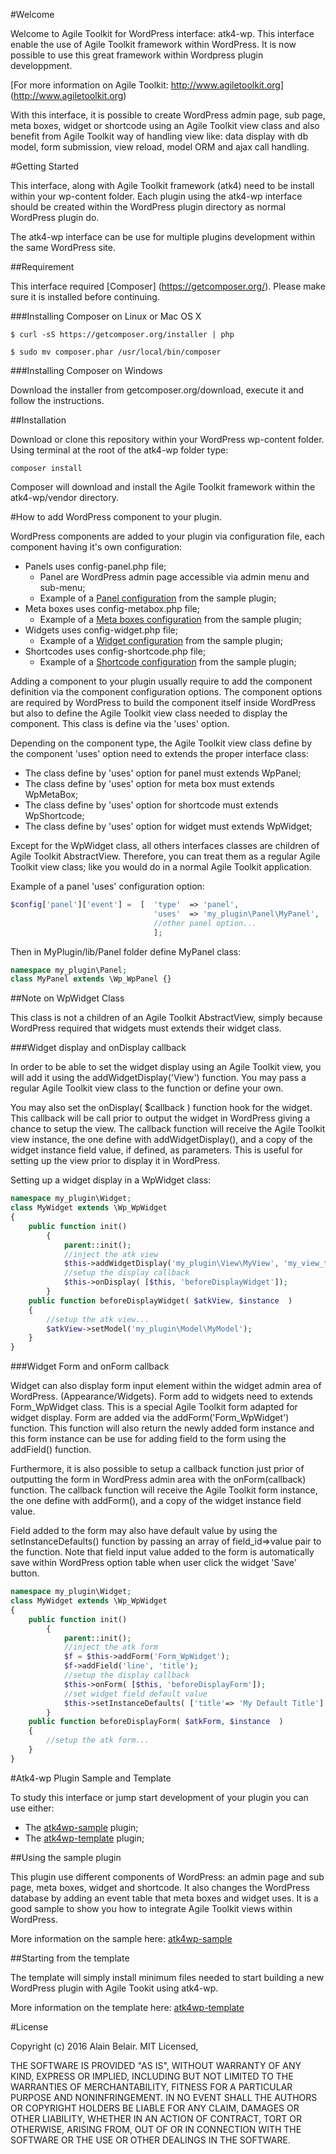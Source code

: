 #Welcome

Welcome to Agile Toolkit for WordPress interface: atk4-wp. 
This interface enable the use of Agile Toolkit framework within WordPress. 
It is now possible to use this great framework within Wordpress plugin developpment.

[For more information on Agile Toolkit: http://www.agiletoolkit.org] (http://www.agiletoolkit.org)

With this interface, it is possible to create WordPress admin page, sub page, meta boxes, widget or shortcode using an Agile Toolkit
view class and also benefit from Agile Toolkit way of handling view like: data display with db model, form submission, view reload, model ORM and ajax call handling.


#Getting Started

This interface, along with Agile Toolkit framework (atk4) need to be install within your wp-content folder. 
Each plugin using the atk4-wp interface should be created within the WordPress plugin directory as normal WordPress plugin do.

The atk4-wp interface can be use for multiple plugins development within the same WordPress site.

##Requirement

This interface required [Composer] (https://getcomposer.org/). Please make sure it is installed before continuing.

###Installing Composer on Linux or Mac OS X

```
$ curl -sS https://getcomposer.org/installer | php
```

```
$ sudo mv composer.phar /usr/local/bin/composer
```

###Installing Composer on Windows

Download the installer from getcomposer.org/download, execute it and follow the instructions.

##Installation

Download or clone this repository within your WordPress wp-content folder. Using terminal at the root of the atk4-wp folder type:

```
composer install
```

Composer will download and install the Agile Toolkit framework within the atk4-wp/vendor directory.


#How to add WordPress component to your plugin.

WordPress components are added to your plugin via configuration file, each component having it's own configuration:

* Panels uses config-panel.php file;
  * Panel are WordPress admin page accessible via admin menu and sub-menu;
  * Example of a [Panel configuration](https://github.com/ibelar/atk4wp-sample/blob/master/config-panel.php) from the sample plugin;
* Meta boxes uses config-metabox.php file;
  * Example of a [Meta boxes configuration](https://github.com/ibelar/atk4wp-sample/blob/master/config-metabox.php) from the sample plugin;
* Widgets uses config-widget.php file;
  * Example of a [Widget configuration](https://github.com/ibelar/atk4wp-sample/blob/master/config-widget.php) from the sample plugin;
* Shortcodes uses config-shortcode.php file;
  * Example of a [Shortcode configuration](https://github.com/ibelar/atk4wp-sample/blob/master/config-shortcode.php) from the sample plugin;

Adding a component to your plugin usually require to add the component definition via the component configuration options.
The component options are required by WordPress to build the component itself inside WordPress but also to define the Agile Toolkit view class needed to display the component. This class is define via the 'uses' option.

Depending on the component type, the Agile Toolkit view class define by the component 'uses' option need to extends the proper interface class:

* The class define by 'uses' option for panel must extends WpPanel;
* The class define by 'uses' option for meta box must extends WpMetaBox;
* The class define by 'uses' option for shortcode must extends WpShortcode;
* The class define by 'uses' option for widget must extends WpWidget;

Except for the WpWidget class, all others interfaces classes are children of Agile Toolkit AbstractView. 
Therefore, you can treat them as a regular Agile Toolkit view class; like you would do in a normal Agile Toolkit application.

Example of a panel 'uses' configuration option:

```php
$config['panel']['event'] =  [  'type'  => 'panel',
                                'uses'  => 'my_plugin\Panel\MyPanel',
                                //other panel option...
                                ];
```

Then in MyPlugin/lib/Panel folder define MyPanel class:

```php
namespace my_plugin\Panel;
class MyPanel extends \Wp_WpPanel {}
```
##Note on WpWidget Class

This class is not a children of an Agile Toolkit AbstractView, simply because WordPress required that widgets must extends their widget class. 

###Widget display and onDisplay callback

In order to be able to set the widget display using an Agile Toolkit view, you will add it using the addWidgetDisplay('View') function.
You may pass a regular Agile Toolkit view class to the function or define your own.

You may also set the onDisplay( $callback ) function hook for the widget. This callback will be call prior to output the widget in WordPress giving a chance to setup the view.
The callback function will receive the Agile Toolkit view instance, the one define with addWidgetDisplay(), and a copy of the widget instance field value, if defined, as parameters.
This is useful for setting up the view prior to display it in WordPress.

Setting up a widget display in a WpWidget class:

```php
namespace my_plugin\Widget;
class MyWidget extends \Wp_WpWidget
{
    public function init()
    	{
    		parent::init();
    		//inject the atk view
    		$this->addWidgetDisplay('my_plugin\View\MyView', 'my_view_title');
    		//setup the display callback
    		$this->onDisplay( [$this, 'beforeDisplayWidget']);
    	}
    public function beforeDisplayWidget( $atkView, $instance  )
	{
	    //setup the atk view...
		$atkView->setModel('my_plugin\Model\MyModel');
	}
}
```

###Widget Form and onForm callback

Widget can also display form input element within the widget admin area of WordPress. (Appearance/Widgets). Form add to widgets need to extends Form_WpWidget class.
This is a special Agile Toolkit form adapted for widget display. Form are added via the addForm('Form_WpWidget') function. This function will also return the newly added form instance and this form instance can be use for adding field to the form using the addField() function.

Furthermore, it is also possible to setup a callback function just prior of outputting the form in WordPress admin area with the onForm(callback) function. 
The callback function will receive the Agile Toolkit form instance, the one define with addForm(), and a copy of the widget instance field value.

Field added to the form may also have default value by using the setInstanceDefaults() function by passing an array of field_id=>value pair to the function. 
Note that field input value added to the form is automatically save within WordPress option table when user click the widget 'Save' button.

```php
namespace my_plugin\Widget;
class MyWidget extends \Wp_WpWidget
{
    public function init()
    	{
    		parent::init();
    		//inject the atk form
    		$f = $this->addForm('Form_WpWidget');
    		$f->addField('line', 'title');
    		//setup the display callback
    		$this->onForm( [$this, 'beforeDisplayForm']);
    	    //set widget field default value
    	    $this->setInstanceDefaults( ['title'=> 'My Default Title'] );
    	}
    public function beforeDisplayForm( $atkForm, $instance  )
	{
	    //setup the atk form...
	}
}
```
#Atk4-wp Plugin Sample and Template

To study this interface or jump start development of your plugin you can use either:
 
 * The [atk4wp-sample](https://github.com/ibelar/atk4wp-sample) plugin;
 * The [atk4wp-template](https://github.com/ibelar/atk4wp-template) plugin;

##Using the sample plugin

This plugin use different components of WordPress: an admin page and sub page, meta boxes, widget and shortcode.
It also changes the WordPress database by adding an event table that meta boxes and widget uses. 
It is a good sample to show you how to integrate Agile Toolkit views within WordPress.

More information on the sample here: [atk4wp-sample](https://github.com/ibelar/atk4wp-sample)


##Starting from the template

The template will simply install minimum files needed to start building a new WordPress plugin with Agile Tookit using atk4-wp.

More information on the template here: [atk4wp-template](https://github.com/ibelar/atk4wp-template)

#License

Copyright (c) 2016 Alain Belair. MIT Licensed,

THE SOFTWARE IS PROVIDED "AS IS", WITHOUT WARRANTY OF ANY KIND, EXPRESS OR IMPLIED, INCLUDING BUT NOT LIMITED TO THE WARRANTIES OF MERCHANTABILITY, FITNESS FOR A PARTICULAR PURPOSE AND NONINFRINGEMENT. IN NO EVENT SHALL THE AUTHORS OR COPYRIGHT HOLDERS BE LIABLE FOR ANY CLAIM, DAMAGES OR OTHER LIABILITY, WHETHER IN AN ACTION OF CONTRACT, TORT OR OTHERWISE, ARISING FROM, OUT OF OR IN CONNECTION WITH THE SOFTWARE OR THE USE OR OTHER DEALINGS IN THE SOFTWARE.